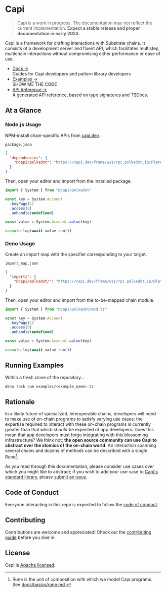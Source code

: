 # Capi

> Capi is a work in progress. The documentation may not reflect the current
> implementation. **Expect a stable release and proper documentation in early
> 2023**.

Capi is a framework for crafting interactions with Substrate chains. It consists
of a development server and fluent API, which facilitates multistep, multichain
interactions without compromising either performance or ease of use.

- [Docs &rarr;](https://docs.capi.dev)<br />Guides for Capi developers and
  pattern library developers
- [Examples &rarr;](./examples)<br />SHOW ME THE CODE
- [API Reference &rarr;](https://deno.land/x/capi/mod.ts)<br />A generated API
  reference, based on type signatures and TSDocs.

## At a Glance

### Node.js Usage

NPM-install chain-specific APIs from [capi.dev](https://capi.dev/).

`package.json`

```json
{
  "dependencies": {
    "@capi/polkadot": "https://capi.dev/frame/wss/rpc.polkadot.io/@latest/pkg.tgz"
  }
}
```

Then, open your editor and import from the installed package.

```ts
import { System } from "@capi/polkadot"

const key = System.Account
  .keyPage(1)
  .access(0)
  .unhandle(undefined)

const value = System.Account.value(key)

console.log(await value.run())
```

### Deno Usage

Create an import map with the specifier corresponding to your target.

`import_map.json`

```json
{
  "imports": {
    "@capi/polkadot/": "https://capi.dev/frame/wss/rpc.polkadot.io/@latest/"
  }
}
```

Then, open your editor and import from the to-be-mapped chain module.

```ts
import { System } from "@capi/polkadot/mod.ts"

const key = System.Account
  .keyPage(1)
  .access(0)
  .unhandle(undefined)

const value = System.Account.value(key)

console.log(await value.run())
```

## Running Examples

Within a fresh clone of the repository...

<!-- TODO: track https://github.com/denoland/dotland/issues/2650#issuecomment-1437015262 -->

```sh
deno task run examples/<example_name>.ts
```

## Rationale

In a likely future of specialized, interoperable chains, developers will need to
make use of on-chain programs to satisfy varying use cases; the expertise
required to interact with these on-chain programs is currently greater than that
which _should_ be expected of app developers. Does this mean that app developers
must forgo integrating with this blossoming infrastructure? We think not; **the
open source community can use Capi to abstract over the atomics of the on-chain
world**. An interaction spanning several chains and dozens of methods can be
described with a single Rune[^1].

As you read through this documentation, please consider use cases over which you
might like to abstract; if you wish to add your use case to
[Capi's standard library](patterns), please
[submit an issue](https://github.com/paritytech/capi/issues/new?title=pattern%20idea:%20).

## Code of Conduct

Everyone interacting in this repo is expected to follow the
[code of conduct](CODE_OF_CONDUCT.md).

## Contributing

Contributions are welcome and appreciated! Check out the
[contributing guide](CONTRIBUTING.md) before you dive in.

## License

Capi is [Apache licensed](LICENSE).

[^1]: Rune is the unit of composition with which we model Capi programs. See
[docs/basics/rune.md](https://docs.capi.dev/rune.md).

